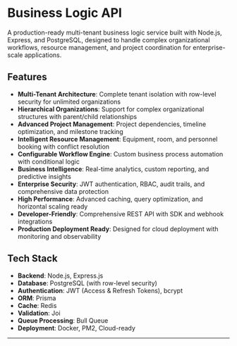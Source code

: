 # Business Logic API

A production-ready multi-tenant business logic service built with Node.js, Express, and PostgreSQL, designed to handle complex organizational workflows, resource management, and project coordination for enterprise-scale applications.

## Features

- **Multi-Tenant Architecture**: Complete tenant isolation with row-level security for unlimited organizations
- **Hierarchical Organizations**: Support for complex organizational structures with parent/child relationships
- **Advanced Project Management**: Project dependencies, timeline optimization, and milestone tracking
- **Intelligent Resource Management**: Equipment, room, and personnel booking with conflict resolution
- **Configurable Workflow Engine**: Custom business process automation with conditional logic
- **Business Intelligence**: Real-time analytics, custom reporting, and predictive insights
- **Enterprise Security**: JWT authentication, RBAC, audit trails, and comprehensive data protection
- **High Performance**: Advanced caching, query optimization, and horizontal scaling ready
- **Developer-Friendly**: Comprehensive REST API with SDK and webhook integrations
- **Production Deployment Ready**: Designed for cloud deployment with monitoring and observability

## Tech Stack

- **Backend**: Node.js, Express.js
- **Database**: PostgreSQL (with row-level security)
- **Authentication**: JWT (Access & Refresh Tokens), bcrypt
- **ORM**: Prisma
- **Cache**: Redis
- **Validation**: Joi
- **Queue Processing**: Bull Queue
- **Deployment**: Docker, PM2, Cloud-ready

---

